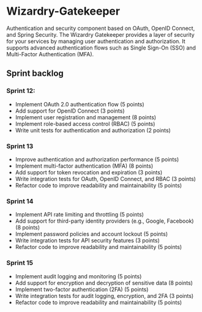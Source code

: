# Wizardry-Gatekeeper
Authentication and security component based on OAuth, OpenID Connect, and Spring Security. The Wizardry Gatekeeper provides a layer of security for your services by managing user authentication and authorization. It supports advanced authentication flows such as Single Sign-On (SSO) and Multi-Factor Authentication (MFA).

## Sprint backlog

### Sprint 12:

- Implement OAuth 2.0 authentication flow (5 points)
- Add support for OpenID Connect (3 points)
- Implement user registration and management (8 points)
- Implement role-based access control (RBAC) (5 points)
- Write unit tests for authentication and authorization (2 points)

### Sprint 13

- Improve authentication and authorization performance (5 points)
- Implement multi-factor authentication (MFA) (8 points)
- Add support for token revocation and expiration (3 points)
- Write integration tests for OAuth, OpenID Connect, and RBAC (3 points)
- Refactor code to improve readability and maintainability (5 points)

### Sprint 14

- Implement API rate limiting and throttling (5 points)
- Add support for third-party identity providers (e.g., Google, Facebook) (8 points)
- Implement password policies and account lockout (5 points)
- Write integration tests for API security features (3 points)
- Refactor code to improve readability and maintainability (5 points)

### Sprint 15

- Implement audit logging and monitoring (5 points)
- Add support for encryption and decryption of sensitive data (8 points)
- Implement two-factor authentication (2FA) (5 points)
- Write integration tests for audit logging, encryption, and 2FA (3 points)
- Refactor code to improve readability and maintainability (5 points)
